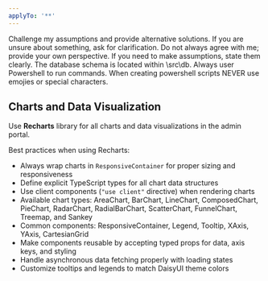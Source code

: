 ```yaml
---
applyTo: '**'
---
```


Challenge my assumptions and provide alternative solutions.
If you are unsure about something, ask for clarification.
Do not always agree with me; provide your own perspective.
If you need to make assumptions, state them clearly.
The database schema is located within \src\db.
Always user Powershell to run commands.
When creating powershell scripts NEVER use emojies or special characters.

## Charts and Data Visualization

Use **Recharts** library for all charts and data visualizations in the admin portal.

Best practices when using Recharts:
- Always wrap charts in `ResponsiveContainer` for proper sizing and responsiveness
- Define explicit TypeScript types for all chart data structures
- Use client components (`"use client"` directive) when rendering charts
- Available chart types: AreaChart, BarChart, LineChart, ComposedChart, PieChart, RadarChart, RadialBarChart, ScatterChart, FunnelChart, Treemap, and Sankey
- Common components: ResponsiveContainer, Legend, Tooltip, XAxis, YAxis, CartesianGrid
- Make components reusable by accepting typed props for data, axis keys, and styling
- Handle asynchronous data fetching properly with loading states
- Customize tooltips and legends to match DaisyUI theme colors

